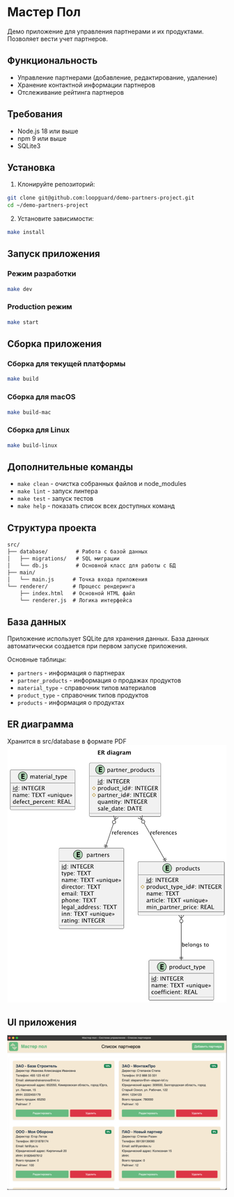 # Мастер Пол

Демо приложение для управления партнерами и их продуктами. Позволяет вести учет партнеров.

## Функциональность

- Управление партнерами (добавление, редактирование, удаление)
- Хранение контактной информации партнеров
- Отслеживание рейтинга партнеров

## Требования

- Node.js 18 или выше
- npm 9 или выше
- SQLite3

## Установка

1. Клонируйте репозиторий:
```bash
git clone git@github.com:loopguard/demo-partners-project.git
cd ~/demo-partners-project
```

2. Установите зависимости:
```bash
make install
```

## Запуск приложения

### Режим разработки
```bash
make dev
```

### Production режим
```bash
make start
```

## Сборка приложения

### Сборка для текущей платформы
```bash
make build
```

### Сборка для macOS
```bash
make build-mac
```

### Сборка для Linux
```bash
make build-linux
```

## Дополнительные команды

- `make clean` - очистка собранных файлов и node_modules
- `make lint` - запуск линтера
- `make test` - запуск тестов
- `make help` - показать список всех доступных команд

## Структура проекта

```
src/
├── database/         # Работа с базой данных
│   ├── migrations/   # SQL миграции
│   └── db.js         # Основной класс для работы с БД
├── main/            
│   └── main.js      # Точка входа приложения
└── renderer/        # Процесс рендеринга
    ├── index.html   # Основной HTML файл
    └── renderer.js  # Логика интерфейса
```

## База данных

Приложение использует SQLite для хранения данных. База данных автоматически создается при первом запуске приложения.

Основные таблицы:
- `partners` - информация о партнерах
- `partner_products` - информация о продажах продуктов
- `material_type` - справочник типов материалов
- `product_type` - справочник типов продуктов
- `products` - информация о продуктах

## ER диаграмма
Хранится в src/database в формате PDF
![img.png](er.png)

## UI приложения
![img.png](ui.png)
